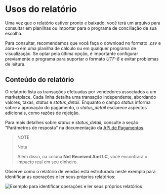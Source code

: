 # Usos do relatório

Uma vez que o relatório estiver pronto e baixado, você terá um arquivo para consultar em planilhas ou importar para o programa de conciliação de sua escolha.

Para consultar, recomendamos que você faça o download no formato *.csv* e abra-o em uma planilha de cálculo ou em qualquer programa de visualização. Se optar pela última opção, é importante configurar previamente o programa para suportar o formato *UTF-8* e evitar problemas de leitura.

## Conteúdo do relatório

O relatório lista as transações efetuadas por vendedores associados a um marketplace. Cada linha detalha uma transação independente, abordando valores, taxas, *status* e *status_detail*. Enquanto o campo *status* informa sobre a aprovação do pagamento, o *status_detail* esclarece aspectos adicionais, como razões de rejeição.

Para mais detalhes sobre *status* e *status_detail*, consulte a seção "Parâmetros de resposta" na documentação da [API de Pagamentos](https://www.mercadopago.com.br/developers/pt/reference/payments/_payments/post).

> NOTE
>
> Nota
> 
> Além disso, na coluna **Net Received Amt LC**, você encontrará o impacto real em seu dinheiro.

Observe como o relatório de vendas está estruturado neste exemplo para identificar as operações e ler seus próprios relatórios:

![Exemplo para identificar operações e ler seus próprios relatórios](manage-account/reports/marketplace-sales/image2.png)